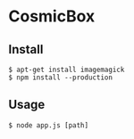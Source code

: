 # CosmicBox
Install
-------
```
$ apt-get install imagemagick
$ npm install --production
```
Usage
-----
```
$ node app.js [path]
```
